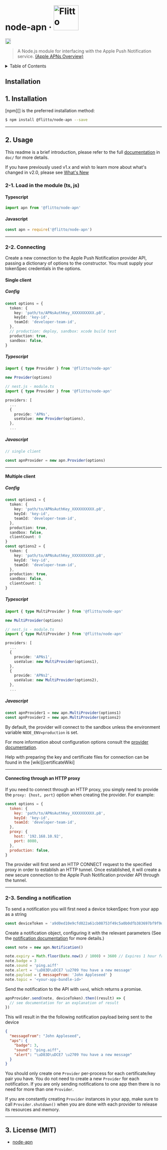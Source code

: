 <h1>node-apn &middot; 
<img src="https://www.flitto.com/fcp/src/js/app/assets/images/portal/flitto_logo.svg" alt="Flitto" width=80>
</h1>

<a href="https://badge.fury.io/js/node-apn"><img src="https://badge.fury.io/js/node-apn.svg" alt="npm version" height="18"></a>

> A Node.js module for interfacing with the Apple Push Notification service.
> [(Apple APNs Overview)](https://developer.apple.com/documentation/usernotifications/setting_up_a_remote_notification_server/sending_notification_requests_to_apns)



<details>
  <summary>Table of Contents</summary>
  <ol>
    <li><a href="#installation">Installation</a></li>
    <li><a href="#usage">Usage</a></li>
  </ol>
</details>


## Installation

## 1. Installation

[npm][] is the preferred installation method:

```bash
$ npm install @flitto/node-apn --save
```

<hr />

## 2. Usage

This readme is a brief introduction, please refer to the full [documentation](doc/apn.markdown) in `doc/` for more details.

If you have previously used v1.x and wish to learn more about what's changed in v2.0, please see [What's New](doc/whats-new.markdown)


### 2-1. Load in the module (ts, js)

#### Typescript
```typescript
import apn from '@flitto/node-apn'
```

#### Javascript

```javascript
const apn = require('@flitto/node-apn')
```

<hr />

### 2-2. Connecting

Create a new connection to the Apple Push Notification provider API, passing a dictionary of options to the constructor. You must supply your tokenSpec credentials in the options.

#### Single client

##### Config
```typescript
const options = {
  token: {
    key: 'path/to/APNsAuthKey_XXXXXXXXXX.p8',
    keyId: 'key-id',
    teamId: 'developer-team-id',
  },
  // production: deploy, sandbox: xcode build test
  production: true,
  sandbox: false,
}
```

##### Typescript

```typescript
import { type Provider } from '@flitto/node-apn'

new Provider(options)
```

```typescript
// nest.js - module.ts
import { type Provider } from '@flitto/node-apn'

providers: [
  ...
  {
    provide: 'APNs',
    useValue: new Provider(options),
  },
  ...
```

##### Javascript
```javascript
// single client

const apnProvider = new apn.Provider(options)
```

<hr />

#### Multiple client

##### Config
```typescript
const options1 = {
  token: {
    key: 'path/to/APNsAuthKey_XXXXXXXXXX.p8',
    keyId: 'key-id',
    teamId: 'developer-team-id',
  },
  production: true,
  sandbox: false,
  clientCount: 0
}
const options2 = {
  token: {
    key: 'path/to/APNsAuthKey_XXXXXXXXXX.p8',
    keyId: 'key-id',
    teamId: 'developer-team-id',
  },
  production: true,
  sandbox: false,
  clientCount: 1
}
```

##### Typescript

```typescript
import { type MultiProvider } from '@flitto/node-apn'

new MultiProvider(options)
```

```typescript
// nest.js - module.ts
import { type MultiProvider } from '@flitto/node-apn'

providers: [
  ...
  {
    provide: 'APNs1',
    useValue: new MultiProvider(options1),
  },
  {
	provide: 'APNs2',
	useValue: new MultiProvider(options2),
  },
  ...
```

##### Javascript

```javascript
const apnProvider1 = new apn.MultiProvider(options1)
const apnProvider2 = new apn.MultiProvider(options2)
```

By default, the provider will connect to the sandbox unless the environment variable `NODE_ENV=production` is set.

For more information about configuration options consult the [provider documentation](doc/provider.markdown).

Help with preparing the key and certificate files for connection can be found in the [wiki][certificateWiki]
<hr />


#### Connecting through an HTTP proxy

If you need to connect through an HTTP proxy, you simply need to provide the `proxy: {host, port}` option when creating the provider. For example:

```javascript
const options = {
  token: {
    key: 'path/to/APNsAuthKey_XXXXXXXXXX.p8',
    keyId: 'key-id',
    teamId: 'developer-team-id',
  },
  proxy: {
    host: '192.168.10.92',
    port: 8080,
  },
  production: false,
}
```

The provider will first send an HTTP CONNECT request to the specified proxy in order to establish an HTTP tunnel. Once established, it will create a new secure connection to the Apple Push Notification provider API through the tunnel.
<hr />


### 2-3. Sending a notification

To send a notification you will first need a device tokenSpec from your app as a string

```javascript
const deviceToken = 'a9d0ed10e9cfd022a61cb08753f49c5a0b0dfb383697bf9f9d750a1003da19c7'
```

Create a notification object, configuring it with the relevant parameters (See the [notification documentation](doc/notification.markdown) for more details.)

```javascript
const note = new apn.Notification()

note.expiry = Math.floor(Date.now() / 1000) + 3600 // Expires 1 hour from now.
note.badge = 3
note.sound = 'ping.aiff'
note.alert = '\uD83D\uDCE7 \u2709 You have a new message'
note.payload = { messageFrom: 'John Appleseed' }
note.topic = '<your-app-bundle-id>'
```

Send the notification to the API with `send`, which returns a promise.

```javascript
apnProvider.send(note, deviceToken).then((result) => {
  // see documentation for an explanation of result
})
```

This will result in the the following notification payload being sent to the device

```json
{
  "messageFrom": "John Appleseed",
  "aps": { 
    "badge": 3, 
    "sound": "ping.aiff", 
    "alert": "\uD83D\uDCE7 \u2709 You have a new message" 
  }
}
```

You should only create one `Provider` per-process for each certificate/key pair you have. You do not need to create a new `Provider` for each notification. If you are only sending notifications to one app then there is no need for more than one `Provider`.

If you are constantly creating `Provider` instances in your app, make sure to call `Provider.shutdown()` when you are done with each provider to release its resources and memory.

<hr />

## 3. License (MIT)
- [node-apn](https://github.com/node-apn/node-apn#license)
